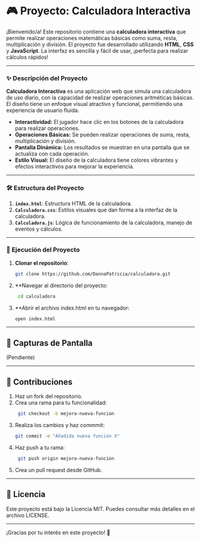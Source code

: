 # 🎮 Proyecto: Calculadora Interactiva

¡Bienvenido/a! Este repositorio contiene una **calculadora interactiva** que permite realizar operaciones matemáticas básicas como suma, resta, multiplicación y división. El proyecto fue desarrollado utilizando **HTML**, **CSS** y **JavaScript**. La interfaz es sencilla y fácil de usar, ¡perfecta para realizar cálculos rápidos!

---

### ✨ Descripción del Proyecto

**Calculadora Interactiva** es una aplicación web que simula una calculadora de uso diario, con la capacidad de realizar operaciones aritméticas básicas. El diseño tiene un enfoque visual atractivo y funcional, permitiendo una experiencia de usuario fluida.

- **Interactividad:** El jugador hace clic en los botones de la calculadora para realizar operaciones.
- **Operaciones Básicas:** Se pueden realizar operaciones de suma, resta, multiplicación y división.
- **Pantalla Dinámica:** Los resultados se muestran en una pantalla que se actualiza con cada operación.
- **Estilo Visual:** El diseño de la calculadora tiene colores vibrantes y efectos interactivos para mejorar la experiencia.

---

### 🛠️ Estructura del Proyecto

1. **`index.html`**: Estructura HTML de la calculadora.
2. **`Calculadora.css`**: Estilos visuales que dan forma a la interfaz de la calculadora.
3. **`Calculadora.js`**: Lógica de funcionamiento de la calculadora, manejo de eventos y cálculos.

---

### 🚀 Ejecución del Proyecto

1. **Clonar el repositorio**:
   ```bash
   git clone https://github.com/DannaPatricia/calculadora.git
2. **Navegar al directorio del proyecto:
   ```bash
    cd calculadora
3. **Abrir el archivo index.html en tu navegador:
    ```bash
    open index.html

---

## 🎨 Capturas de Pantalla

(Pendiente)

---

## 🤝 Contribuciones

1. Haz un fork del repositorio.
2. Crea una rama para tu funcionalidad:
   ```bash
    git checkout -b mejora-nueva-funcion
3. Realiza los cambios y haz commmit:
   ```bash
   git commit -m "Añadida nueva función X"
4. Haz push a tu rama:
   ```bash
    git push origin mejora-nueva-funcion
5. Crea un pull request desde GitHub.

---

## 📜 Licencia
Este proyecto está bajo la Licencia MIT. Puedes consultar más detalles en el archivo LICENSE.

---

¡Gracias por tu interés en este proyecto! 🚀
